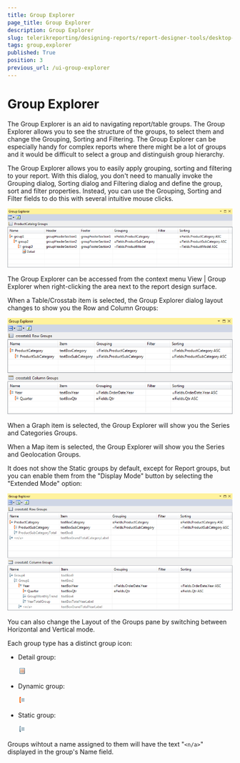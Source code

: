 ```yaml
---
title: Group Explorer
page_title: Group Explorer 
description: Group Explorer
slug: telerikreporting/designing-reports/report-designer-tools/desktop-designers/tools/group-explorer
tags: group,explorer
published: True
position: 3
previous_url: /ui-group-explorer
---
```


# Group Explorer

The Group Explorer is an aid to navigating report/table groups. The Group Explorer allows you to see the structure of the groups, to select them and change the Grouping, Sorting and Filtering. The Group Explorer can be especially handy for complex reports where there might be a lot of groups and it would be difficult to select a group and distinguish group hierarchy.

The Group Explorer allows you to easily apply grouping, sorting and filtering to your report. With this dialog, you don't need to manually invoke the Grouping dialog, Sorting dialog and Filtering dialog and define the group, sort and filter properties. Instead, you can use the Grouping, Sorting and Filter fields to do this with several intuitive mouse clicks. 

  ![](images/GroupExplorerReport.PNG)

The Group Explorer can be accessed from the context menu View | Group Explorer when right-clicking the area next to the report design surface. 

When a Table/Crosstab item is selected, the Group Explorer dialog layout changes to show you the Row and Column Groups: 

  ![](images/GroupExplorerStandardMode.PNG)

When a Graph item is selected, the Group Explorer will show you the Series and Categories Groups.

When a Map item is selected, the Group Explorer will show you the Series and Geolocation Groups.

It does not show the Static groups by default, except for Report groups, but you can enable them from the "Display Mode" button by selecting the "Extended Mode" option: 

  ![](images/GroupExplorerAdvancedMode.PNG)

You can also change the Layout of the Groups pane by switching between Horizontal and Vertical mode.

Each group type has a distinct group icon:

* Detail group:  

  ![Group Explorer Detail Icon](images/GroupExplorerDetailIcon.png)

* Dynamic group:  

  ![Group Explorer Dynamic Icon](images/GroupExplorerDynamicIcon.png)

* Static group:  

  ![Group Explorer Static Icon](images/GroupExplorerStaticIcon.png)

Groups wihtout a name assigned to them will have the text "```<n/a>```" displayed in the group's Name field.
